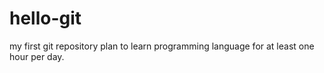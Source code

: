 # hello-git
my first git repository
plan to learn programming language for at least one hour per day.
